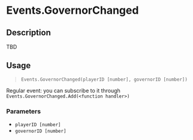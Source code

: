 # Events.GovernorChanged
## Description
TBD

## Usage
> `Events.GovernorChanged(playerID [number], governorID [number])`

Regular event: you can subscribe to it through `Events.GovernorChanged.Add(<function handler>)`

### Parameters
- `playerID [number]`
- `governorID [number]`